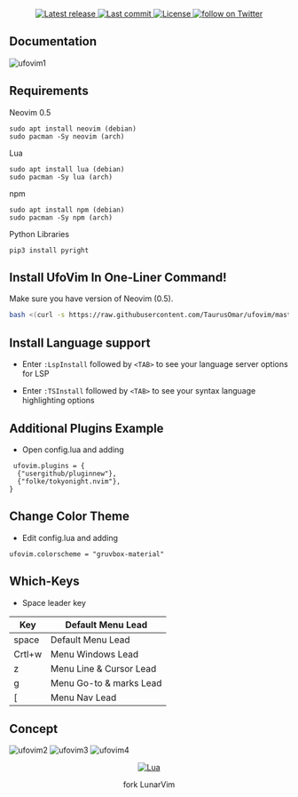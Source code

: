 
<div align="center"><p>
    <a href="https://github.com/taurusomar/ufovim/releases/latest">
      <img alt="Latest release" src="https://img.shields.io/github/v/release/taurusomar/ufovim" />
    </a>
    <a href="https://github.com/taurusomar/ufovim/pulse">
      <img alt="Last commit" src="https://img.shields.io/github/last-commit/taurusomar/ufovim"/>
    </a>
    <a href="https://github.com/taurusomar/ufovim/blob/main/LICENSE">
      <img src="https://img.shields.io/github/license/taurusomar/ufovim?style=flat-square&logo=GNU&label=License" alt="License"
    />
    <a href="https://twitter.com/intent/follow?screen_name=chrisatmachine">
      <img src="https://img.shields.io/twitter/follow/TaurusOmar_?style=social&logo=twitter" alt="follow on Twitter">
    </a>
</p>

</div>

## Documentation
![ufovim1](https://i.imgur.com/6E1SYqw.png)

## Requirements

Neovim 0.5
```
sudo apt install neovim (debian)
sudo pacman -Sy neovim (arch)
```
Lua
```
sudo apt install lua (debian)
sudo pacman -Sy lua (arch)
```
npm 

```
sudo apt install npm (debian)
sudo pacman -Sy npm (arch)
```
Python Libraries
```
pip3 install pyright
```
## Install UfoVim In One-Liner Command!

Make sure you have  version of Neovim (0.5).

```bash
bash <(curl -s https://raw.githubusercontent.com/TaurusOmar/ufovim/master/utils/installer/install.sh)
```


## Install Language support

- Enter `:LspInstall` followed by `<TAB>` to see your language server options for LSP

- Enter `:TSInstall` followed by `<TAB>` to see your syntax language highlighting options

## Additional Plugins Example

- Open config.lua and adding
```
 ufovim.plugins = {
  {"usergithub/pluginnew"},
  {"folke/tokyonight.nvim"}, 
}
```
## Change Color Theme

- Edit config.lua and adding
```
ufovim.colorscheme = "gruvbox-material"
```

## Which-Keys

- Space leader key


| Key         | Default Menu Lead                                                           |
|-------------|-----------------------------------------------------------------------------|
| space       | Default Menu Lead                                                           |
| Crtl+w      | Menu Windows Lead	                                                    |
| z           | Menu Line & Cursor Lead                                                     |
| g           | Menu Go-to & marks Lead                                                     |
| [           | Menu Nav Lead                                                               |

## Concept

![ufovim2](https://i.imgur.com/E96InV3.png)
![ufovim3](https://i.imgur.com/7nNXiHV.png)
![ufovim4](https://i.imgur.com/nWq31Pc.png)

<div align="center" id="madewithlua">
	
[![Lua](https://img.shields.io/badge/Made%20with%20Lua-blue.svg?style=for-the-badge&logo=lua)](#madewithlua)

fork LunarVim
	
</div>

